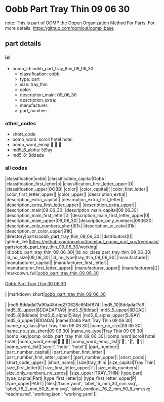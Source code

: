 # Oobb Part Tray Thin 09 06 30  

note: This is part of OOMP the Oopen Organization Method For Parts. For more details: https://github.com/oomlout/oomp_base

##  part details





### id
* oomp_id: oobb_part_tray_thin_09_06_30
  * classification: oobb
  * type: part
  * size: tray_thin
  * color: 
  * description_main: 09_06_30
  * description_extra: 
  * manufacturer: 
  * part_number: 

### other_codes
* short_code: 
* oomp_word: scroll hotel hotel
* oomp_word_emoji :scroll: :hotel: :hotel:
* md5_6_alpha: 5j9ay
* md5_6: 8ddada

### all codes 
|classification|oobb|
|classification_capital|Oobb|
|classification_first_letter|o|
|classification_first_letter_upper|O|
|classification_upper|OOBB|
|color||
|color_capital||
|color_first_letter||
|color_first_letter_upper||
|color_upper||
|description_extra||
|description_extra_capital||
|description_extra_first_letter||
|description_extra_first_letter_upper||
|description_extra_upper||
|description_main|09_06_30|
|description_main_capital|09 06.30|
|description_main_first_letter|0|
|description_main_first_letter_upper|0|
|description_main_upper|09_06_30|
|description_only_numbers|090630|
|description_only_numbers_short|91k|
|description_or_color|91k|
|description_or_color_upper|91K|
|directory|parts/oobb_part_tray_thin_09_06_30|
|distributors|[]|
|github_link|https://github.com/oomlout/oomlout_oomp_part_src/tree/main/parts/oobb_part_tray_thin_09_06_30/working|
|id|oobb_part_tray_thin_09_06_30|
|id_no_class|part_tray_thin_09_06_30|
|id_no_size|09_06_30|
|id_no_type|tray_thin_09_06_30|
|manufacturer||
|manufacturer_capital||
|manufacturer_first_letter||
|manufacturer_first_letter_upper||
|manufacturer_upper||
|manufacturers|[]|
|markdown_full|[oobb_part_tray_thin_09_06_30](https://github.com/oomlout/oomlout_oomp_part_src/tree/main/parts/oobb_part_tray_thin_09_06_30/working)<br>[](https://github.com/oomlout/oomlout_oomp_part_src/tree/main/parts/oobb_part_tray_thin_09_06_30/working)<br>[Oobb Part Tray Thin 09 06 30](https://github.com/oomlout/oomlout_oomp_part_src/tree/main/parts/oobb_part_tray_thin_09_06_30/working)<br><br>|
|markdown_short|[oobb_part_tray_thin_09_06_30](https://github.com/oomlout/oomlout_oomp_part_src/tree/main/parts/oobb_part_tray_thin_09_06_30/working)<br><br>|
|md5|8ddadaf7a90a48dee270626c6f4bf674|
|md5_10|8ddadaf7a9|
|md5_10_upper|8DDADAF7A9|
|md5_5|8ddad|
|md5_5_upper|8DDAD|
|md5_6|8ddada|
|md5_6_alpha|5j9ay|
|md5_6_alpha_upper|5J9AY|
|md5_6_upper|8DDADA|
|name|Oobb Part Tray Thin 09 06 30|
|name_no_class|Part Tray Thin 09 06 30|
|name_no_size|09 06 30|
|name_no_size_short|09 06 30|
|name_no_type|Tray Thin 09 06 30|
|oomp_key|oomp_oobb_part_tray_thin_09_06_30|
|oomp_word|scroll hotel hotel|
|oomp_word_emoji|:scroll: :hotel: :hotel:|
|oomp_word_emoji_list|[':scroll:', ':hotel:', ':hotel:']|
|oomp_word_list|['scroll', 'hotel', 'hotel']|
|part_number||
|part_number_capital||
|part_number_first_letter||
|part_number_first_letter_upper||
|part_number_upper||
|short_code||
|short_code_upper||
|short_name||
|size|tray_thin|
|size_capital|Tray Thin|
|size_first_letter|t|
|size_first_letter_upper|T|
|size_only_numbers||
|size_only_numbers_no_zeros||
|size_upper|TRAY_THIN|
|type|part|
|type_capital|Part|
|type_first_letter|p|
|type_first_letter_upper|P|
|type_upper|PART|
|files|['base.yaml', 'label_15_mm_30_mm.svg', 'label_76_2_mm_50_8_mm.svg', 'label_oomlout_76_2_mm_50_8_mm.svg', 'readme.md', 'working.json', 'working.yaml']|
